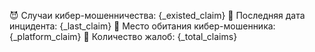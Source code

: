 😈 Случаи кибер-мошенничества: {_existed_claim}
🐛 Последняя дата инцидента: {_last_claim}
🎃 Место обитания кибер-мошенника: {_platform_claim}
🐒 Количество жалоб: {_total_claims}
